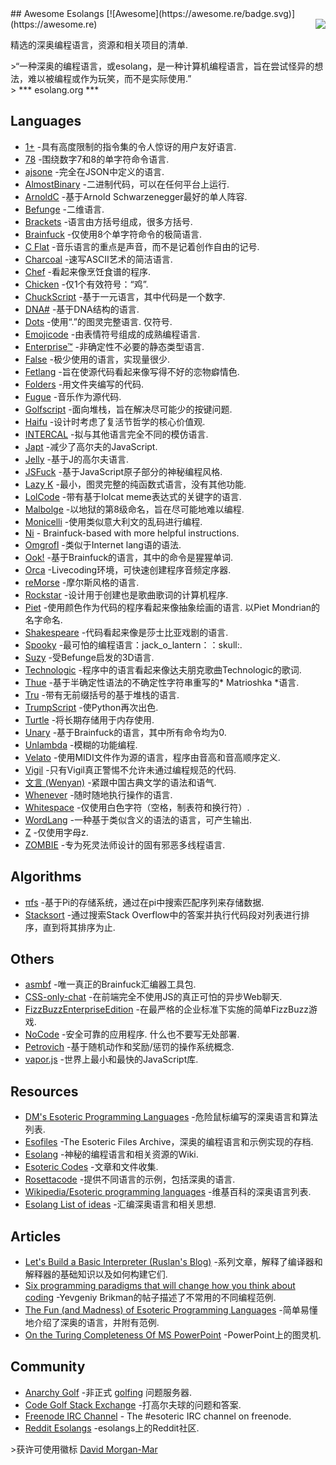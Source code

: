 <div class="github-widget" data-repo="angrykoala/awesome-esolangs"></div>
<script async src="https://pagead2.googlesyndication.com/pagead/js/adsbygoogle.js"></script><ins class="adsbygoogle" style="display:block" data-ad-client="ca-pub-6890694312814945" data-ad-slot="5473692530" data-ad-format="auto"  data-full-width-responsive="true"></ins><script>(adsbygoogle = window.adsbygoogle || []).push({});</script>
## Awesome Esolangs [![Awesome](https://awesome.re/badge.svg)](https://awesome.re)

<img src="https://raw.githubusercontent.com/angrykoala/awesome-esolangs/master/logo_piet.png" align="right">

精选的深奥编程语言，资源和相关项目的清单.


&gt;“一种深奥的编程语言，或esolang，是一种计算机编程语言，旨在尝试怪异的想法，难以被编程或作为玩笑，而不是实际使用.”  
&gt; *** esolang.org ***




## Languages

* [1+](https://esolangs.org/wiki/1%2B) -具有高度限制的指令集的令人惊讶的用户友好语言.
* [78](https://github.com/oatmealine/78) -围绕数字7和8的单字符命令语言.
* [ajsone](https://www.quaxio.com/ajsone) -完全在JSON中定义的语言.
* [AlmostBinary](https://github.com/wsdt/AlmostBinary) -二进制代码，可以在任何平台上运行.
* [ArnoldC](http://lhartikk.github.io/ArnoldC) -基于Arnold Schwarzenegger最好的单人阵容.
* [Befunge](https://esolangs.org/wiki/Befunge) -二维语言.
* [Brackets](https://github.com/kvbc/brackets) -语言由方括号组成，很多方括号.
* [Brainfuck](https://esolangs.org/wiki/Brainfuck) -仅使用8个单字符命令的极简语言.
* [C Flat](https://github.com/NicksterSand/Cflat) -音乐语言的重点是声音，而不是记着创作自由的记号.
* [Charcoal](https://github.com/somebody1234/Charcoal) -速写ASCII艺术的简洁语言.
* [Chef](http://www.dangermouse.net/esoteric/chef.html) -看起来像烹饪食谱的程序.
* [Chicken](https://esolangs.org/wiki/Chicken) -仅1个有效符号：“鸡”.
* [ChuckScript](https://github.com/angrykoala/chuckscript) -基于一元语言，其中代码是一个数字.
* [DNA#](https://esolangs.org/wiki/DNA-Sharp) -基于DNA结构的语言.
* [Dots](https://github.com/josconno/dots)  -使用“.”的图灵完整语言. 仅符号.
* [Emojicode](http://www.emojicode.org) -由表情符号组成的成熟编程语言.
* [Enterprise™](https://github.com/joaomilho/Enterprise) -非确定性不必要的静态类型语言.
* [False](http://strlen.com/false-language) -极少使用的语言，实现量很少.
* [Fetlang](https://github.com/Property404/fetlang) -旨在使源代码看起来像写得不好的恋物癖情色.
* [Folders](https://github.com/rottytooth/Folders) -用文件夹编写的代码.
* [Fugue](https://esolangs.org/wiki/Fugue) -音乐作为源代码.
* [Golfscript](http://www.golfscript.com/golfscript) -面向堆栈，旨在解决尽可能少的按键问题.
* [Haifu](http://www.dangermouse.net/esoteric/haifu.html) -设计时考虑了复活节哲学的核心价值观.
* [INTERCAL](http://www.catb.org/~esr/intercal) -拟与其他语言完全不同的模仿语言.
* [Japt](https://github.com/ETHproductions/japt) -减少了高尔夫的JavaScript.
* [Jelly](https://github.com/DennisMitchell/jellylanguage) -基于J的高尔夫语言.
* [JSFuck](https://github.com/aemkei/jsfuck) -基于JavaScript原子部分的神秘编程风格.
* [Lazy K](https://tromp.github.io/cl/lazy-k.html) -最小，图灵完整的纯函数式语言，没有其他功能.
* [LolCode](http://lolcode.org) -带有基于lolcat meme表达式的关键字的语言.
* [Malbolge](http://www.lscheffer.com/malbolge.shtml) -以地狱的第8级命名，旨在尽可能地难以编程.
* [Monicelli](https://github.com/esseks/monicelli) -使用类似意大利文的乱码进行编程.
* [Ni](https://github.com/DeybisMelendez/ni) - Brainfuck-based with more helpful instructions.
* [Omgrofl](https://esolangs.org/wiki/Omgrofl) -类似于Internet lang语的语法.
* [Ook!](http://www.dangermouse.net/esoteric/ook.html) -基于Brainfuck的语言，其中的命令是猩猩单词.
* [Orca](https://hundredrabbits.itch.io/orca) -Livecoding环境，可快速创建程序音频定序器.
* [reMorse](http://esolangs.org/wiki/reMorse) -摩尔斯风格的语言.
* [Rockstar](https://github.com/dylanbeattie/rockstar) -设计用于创建也是歌曲歌词的计算机程序.
* [Piet](http://www.dangermouse.net/esoteric/piet.html)  -使用颜色作为代码的程序看起来像抽象绘画的语言. 以Piet Mondrian的名字命名.
* [Shakespeare](http://shakespearelang.sourceforge.net) -代码看起来像是莎士比亚戏剧的语言.
* [Spooky](https://spookylang.com) -最可怕的编程语言：jack_o_lantern：：skull:.
* [Suzy](https://github.com/gvx/suzy) -受Befunge启发的3D语言.
* [Technologic](https://esolangs.org/wiki/Technologic) -程序中的语言看起来像达夫朋克歌曲Technologic的歌词.
* [Thue](https://github.com/jcolag/Thue) -基于半确定性语法的不确定性字符串重写的* Matrioshka *语言.
* [Tru](https://github.com/sungwoncho/tru) -带有无前缀括号的基于堆栈的语言.
* [TrumpScript](https://github.com/samshadwell/TrumpScript) -使Python再次出色.
* [Turtle](https://github.com/TypeMonkey/Turtle) -将长期存储用于内存使用.
* [Unary](https://esolangs.org/wiki/Unary) -基于Brainfuck的语言，其中所有命令均为0.
* [Unlambda](http://www.madore.org/~david/programs/unlambda) -模糊的功能编程.
* [Velato](http://velato.net) -使用MIDI文件作为源的语言，程序由音高和音高顺序定义.
* [Vigil](https://github.com/munificent/vigil) -只有Vigil真正警惕不允许未通过编程规范的代码.
* [文言 (Wenyan)](http://wenyan-lang.lingdong.works) -紧跟中国古典文学的语法和语气.
* [Whenever](http://www.dangermouse.net/esoteric/whenever.html) -随时随地执行操作的语言.
* [Whitespace](http://web.archive.org/web/20150623025348/http://compsoc.dur.ac.uk/whitespace) -仅使用白色字符（空格，制表符和换行符）.
* [WordLang](https://github.com/WilliamRagstad/WordLang) -一种基于类似含义的语法的语言，可产生输出.
* [Z](https://esolangs.org/wiki/Z) -仅使用字母z.
* [ZOMBIE](https://www.dangermouse.net/esoteric/zombie.html) -专为死灵法师设计的固有邪恶多线程语言.

## Algorithms

* [πfs](https://github.com/philipl/pifs) -基于Pi的存储系统，通过在pi中搜索匹配序列来存储数据.
* [Stacksort](https://gkoberger.github.io/stacksort) -通过搜索Stack Overflow中的答案并执行代码段对列表进行排序，直到将其排序为止.

## Others

* [asmbf](https://github.com/KrzysztofSzewczyk/asmbf) -唯一真正的Brainfuck汇编器工具包.
* [CSS-only-chat](https://github.com/kkuchta/css-only-chat) -在前端完全不使用JS的真正可怕的异步Web聊天.
* [FizzBuzzEnterpriseEdition](https://github.com/EnterpriseQualityCoding/FizzBuzzEnterpriseEdition) -在最严格的企业标准下实施的简单FizzBu​​zz游戏.
* [NoCode](https://github.com/kelseyhightower/nocode)  -安全可靠的应用程序. 什么也不要写无处部署.
* [Petrovich](http://www.dangermouse.net/esoteric/petrovich.html) -基于随机动作和奖励/惩罚的操作系统概念.
* [vapor.js](https://github.com/madrobby/vapor.js) -世界上最小和最快的JavaScript库.

## Resources

* [DM's Esoteric Programming Languages](http://www.dangermouse.net/esoteric) -危险鼠标编写的深奥语言和算法列表.
* [Esofiles](https://github.com/graue/esofiles) -The Esoteric Files Archive，深奥的编程语言和示例实现的存档.
* [Esolang](https://esolangs.org) -神秘的编程语言和相关资源的Wiki.
* [Esoteric Codes](https://esoteric.codes) -文章和文件收集.
* [Rosettacode](http://rosettacode.org/wiki/Rosetta_Code) -提供不同语言的示例，包括深奥的语言.
* [Wikipedia/Esoteric programming languages](https://en.wikipedia.org/wiki/Esoteric_programming_language) -维基百科的深奥语言列表.
* [Esolang List of ideas](https://esolangs.org/wiki/List_of_ideas) -汇编深奥语言和相关思想.

## Articles

* [Let's Build a Basic Interpreter (Ruslan's Blog)](https://ruslanspivak.com/lsbasi-part1) -系列文章，解释了编译器和解释器的基础知识以及如何构建它们.
* [Six programming paradigms that will change how you think about coding](http://www.ybrikman.com/writing/2014/04/09/six-programming-paradigms-that-will) -Yevgeniy Brikman的帖子描述了不常用的不同编程范例.
* [The Fun (and Madness) of Esoteric Programming Languages](https://tomassetti.me/discovering-arcane-world-esoteric-programming-languages) -简单易懂地介绍了深奥的语言，并附有范例.
* [On the Turing Completeness Of MS PowerPoint](http://www.andrew.cmu.edu/user/twildenh/PowerPointTM/Paper.pdf) -PowerPoint上的图灵机.

## Community

* [Anarchy Golf](http://golf.shinh.org) -非正式 [golfing](https://en.wikipedia.org/wiki/Code_golf) 问题服务器.
* [Code Golf Stack Exchange](https://codegolf.stackexchange.com) -打高尔夫球的问题和答案.
* [Freenode IRC Channel](http://webchat.freenode.net/?channels=esoteric&uio=d4) - The #esoteric IRC channel on freenode.
* [Reddit Esolangs](https://www.reddit.com/r/esolangs) -esolangs上的Reddit社区.


&gt;获许可使用徽标 [David Morgan-Mar](http://www.dangermouse.net/esoteric/piet/samples.html)
